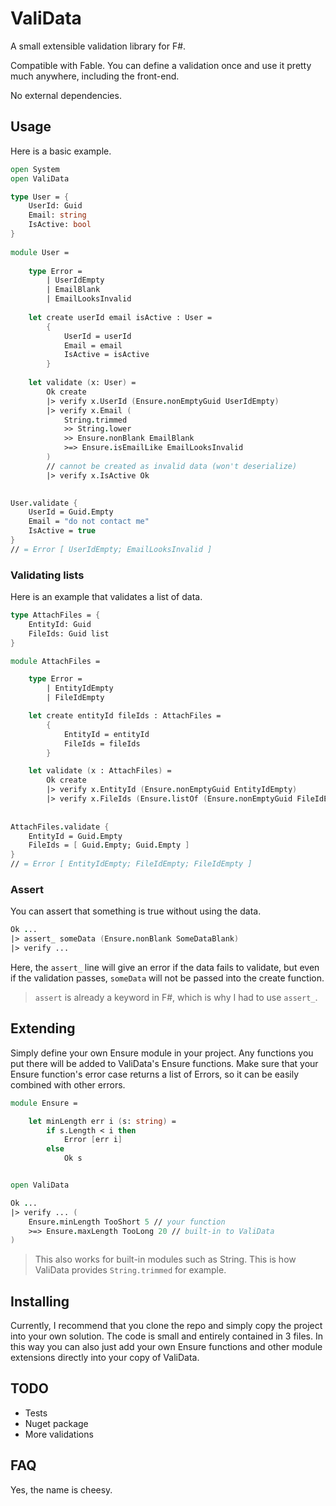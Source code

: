 # ValiData

A small extensible validation library for F#.

Compatible with Fable. You can define a validation once and use it pretty much anywhere, including the front-end.

No external dependencies.

## Usage

Here is a basic example.

```fsharp
open System
open ValiData

type User = {
    UserId: Guid
    Email: string
    IsActive: bool
}
​
module User =
​
    type Error =
        | UserIdEmpty
        | EmailBlank
        | EmailLooksInvalid
​
    let create userId email isActive : User =
        {
            UserId = userId
            Email = email
            IsActive = isActive
        }
​
    let validate (x: User) =
        Ok create
        |> verify x.UserId (Ensure.nonEmptyGuid UserIdEmpty)
        |> verify x.Email (
            String.trimmed
            >> String.lower
            >> Ensure.nonBlank EmailBlank
            >=> Ensure.isEmailLike EmailLooksInvalid
        )
        // cannot be created as invalid data (won't deserialize)
        |> verify x.IsActive Ok

        
User.validate {
    UserId = Guid.Empty
    Email = "do not contact me"
    IsActive = true
}
// = Error [ UserIdEmpty; EmailLooksInvalid ]
```

### Validating lists

Here is an example that validates a list of data.

```fsharp
type AttachFiles = {
    EntityId: Guid
    FileIds: Guid list
}

module AttachFiles =

    type Error =
        | EntityIdEmpty
        | FileIdEmpty

    let create entityId fileIds : AttachFiles =
        {
            EntityId = entityId
            FileIds = fileIds
        }

    let validate (x : AttachFiles) =
        Ok create
        |> verify x.EntityId (Ensure.nonEmptyGuid EntityIdEmpty)
        |> verify x.FileIds (Ensure.listOf (Ensure.nonEmptyGuid FileIdEmpty))
        
        
AttachFiles.validate {
    EntityId = Guid.Empty
    FileIds = [ Guid.Empty; Guid.Empty ]
}
// = Error [ EntityIdEmpty; FileIdEmpty; FileIdEmpty ]
```

### Assert

You can assert that something is true without using the data.

```fsharp
Ok ...
|> assert_ someData (Ensure.nonBlank SomeDataBlank)
|> verify ...
```

Here, the `assert_` line will give an error if the data fails to validate, but even if the validation passes, `someData` will not be passed into the create function.

> `assert` is already a keyword in F#, which is why I had to use `assert_`.

## Extending

Simply define your own Ensure module in your project. Any functions you put there will be added to ValiData's Ensure functions. Make sure that your Ensure function's error case returns a list of Errors, so it can be easily combined with other errors.

```fsharp
module Ensure =

    let minLength err i (s: string) =
        if s.Length < i then
            Error [err i]
        else
            Ok s


open ValiData

Ok ...
|> verify ... (
    Ensure.minLength TooShort 5 // your function
    >=> Ensure.maxLength TooLong 20 // built-in to ValiData
)
```

> This also works for built-in modules such as String. This is how ValiData provides `String.trimmed` for example.

## Installing

Currently, I recommend that you clone the repo and simply copy the project into your own solution. The code is small and entirely contained in 3 files. In this way you can also just add your own Ensure functions and other module extensions directly into your copy of ValiData.

## TODO

* Tests
* Nuget package
* More validations

## FAQ

Yes, the name is cheesy.

